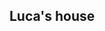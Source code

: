 ## Luca's house

<!--
![snake gif](https://github.com/lucaddonato/lucaddonato/blob/output/github-contribution-grid-snake.svg)
-->
